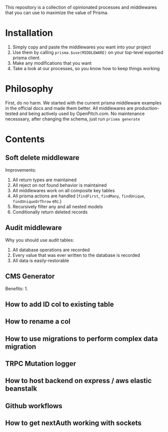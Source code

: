 This repository is a collection of opinionated processes and middlewares that you can use to maximize the value of Prisma.

# Installation
1. Simply copy and paste the middlewares you want into your project
2. Use them by calling `prisma.$use(MIDDLEWARE)` on your top-level exported prisma client.
3. Make any modifications that you want
4. Take a look at our processes, so you know how to keep things working

# Philosophy
First, do no harm. 
We started with the current prisma middleware examples in the official docs and made them better.
All middlewares are production-tested and being actively used by OpenPitch.com.
No maintenance necesssary, after changing the schema, just run `prisma generate`

# Contents
## Soft delete middleware
Improvements:
1. All return types are maintained
2. All reject on not found behavior is maintained
3. All middlewares work on all composite key tables
4. All prisma actions are handled (`findFirst`, `findMany`, `findUnique`, `findUniqueOrThrow` etc.)
5. Recursively filter any and all nested models
6. Conditionally return deleted records

## Audit middleware
Why you should use audit tables:
1. All database operations are recorded
2. Every value that was ever written to the database is recorded
3. All data is easily-restorable

## CMS Generator
Benefits:
1. 

## How to add ID col to existing table
## How to rename a col
## How to use migrations to perform complex data migration


## TRPC Mutation logger
## How to host backend on express / aws elastic beanstalk 
## Github workflows
## How to get nextAuth working with sockets 
